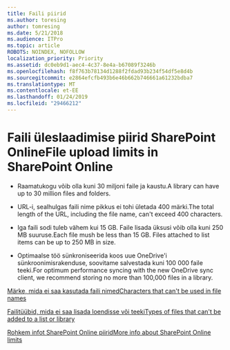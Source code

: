 ```yaml
---
title: Faili piirid
ms.author: toresing
author: tomresing
ms.date: 5/21/2018
ms.audience: ITPro
ms.topic: article
ROBOTS: NOINDEX, NOFOLLOW
localization_priority: Priority
ms.assetid: dc0eb9d1-aec4-4c37-8e4a-b67089f3246b
ms.openlocfilehash: f8f763b78134d1288f2fdad93b234f54df5e8d4b
ms.sourcegitcommit: e2864efcfb493b6e46b662b746661a61232bdba7
ms.translationtype: MT
ms.contentlocale: et-EE
ms.lasthandoff: 01/24/2019
ms.locfileid: "29466212"
---
```

# <a name="file-upload-limits-in-sharepoint-online"></a><span data-ttu-id="d6dfa-102">Faili üleslaadimise piirid SharePoint Online</span><span class="sxs-lookup"><span data-stu-id="d6dfa-102">File upload limits in SharePoint Online</span></span>

- <span data-ttu-id="d6dfa-103">Raamatukogu võib olla kuni 30 miljoni faile ja kaustu.</span><span class="sxs-lookup"><span data-stu-id="d6dfa-103">A library can have up to 30 million files and folders.</span></span>
    
- <span data-ttu-id="d6dfa-104">URL-i, sealhulgas faili nime pikkus ei tohi ületada 400 märki.</span><span class="sxs-lookup"><span data-stu-id="d6dfa-104">The total length of the URL, including the file name, can't exceed 400 characters.</span></span>
    
- <span data-ttu-id="d6dfa-p101">Iga faili sodi tuleb vähem kui 15 GB. Faile lisada üksusi võib olla kuni 250 MB suuruse.</span><span class="sxs-lookup"><span data-stu-id="d6dfa-p101">Each file mush be less than 15 GB. Files attached to list items can be up to 250 MB in size.</span></span>
    
- <span data-ttu-id="d6dfa-107">Optimaalse töö sünkroniseerida koos uue OneDrive'i sünkroonimisrakenduse, soovitame salvestada kuni 100 000 faile teeki.</span><span class="sxs-lookup"><span data-stu-id="d6dfa-107">For optimum performance syncing with the new OneDrive sync client, we recommend storing no more than 100,000 files in a library.</span></span> 
    
[<span data-ttu-id="d6dfa-108">Märke, mida ei saa kasutada faili nimed</span><span class="sxs-lookup"><span data-stu-id="d6dfa-108">Characters that can't be used in file names</span></span>](https://go.microsoft.com/fwlink/?linkid=866430)
  
[<span data-ttu-id="d6dfa-109">Failitüübid, mida ei saa lisada loendisse või teeki</span><span class="sxs-lookup"><span data-stu-id="d6dfa-109">Types of files that can't be added to a list or library</span></span>](https://go.microsoft.com/fwlink/?linkid=273757)
  
[<span data-ttu-id="d6dfa-110">Rohkem infot SharePoint Online piirid</span><span class="sxs-lookup"><span data-stu-id="d6dfa-110">More info about SharePoint Online limits</span></span>](https://go.microsoft.com/fwlink/?linkid=271273)
  

